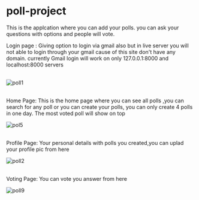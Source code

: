 # poll-project
This is the applcation where you can add your polls. you can ask your questions with options and people will vote.

Login page : Giving option to login via gmail also but in live server you will not able to login through your gmail cause of this site don't have any domain.
currently Gmail login  will work on only 127.0.0.1:8000 and localhost:8000 servers<br><br>

![poll1](https://user-images.githubusercontent.com/90356288/211574308-ce7fed95-ab3b-4b01-805f-71066585c288.png)
<br><br>

Home Page:
This is the home page where you can see all polls ,you can search for any poll or you can create your polls, you can only create 4 polls in one day.
The most voted poll will show on top

![pol5](https://user-images.githubusercontent.com/90356288/211576730-4cfd5aec-b384-4e9b-aeef-4849f3b04022.png)
<br><br>

Profile Page:
Your personal details with polls you created,you can uplad your profile pic from here

![poll2](https://user-images.githubusercontent.com/90356288/211575940-3bd3cc2b-ae0f-45fd-8212-cf40111a88e1.png)
<br><br>

Voting Page:
You can vote you answer from here


![poll9](https://user-images.githubusercontent.com/90356288/211581038-a33dd4f4-e420-44ba-8a55-8cc6f9911edb.png)
